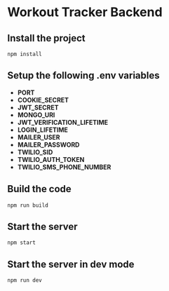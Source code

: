 # Workout Tracker Backend

## Install the project

`npm install`

## Setup the following .env variables

- **PORT**
- **COOKIE_SECRET**
- **JWT_SECRET**
- **MONGO_URI**
- **JWT_VERIFICATION_LIFETIME**
- **LOGIN_LIFETIME**
- **MAILER_USER**
- **MAILER_PASSWORD**
- **TWILIO_SID**
- **TWILIO_AUTH_TOKEN**
- **TWILIO_SMS_PHONE_NUMBER**

## Build the code
`npm run build`

## Start the server
`npm start`

## Start the server in dev mode
`npm run dev`
